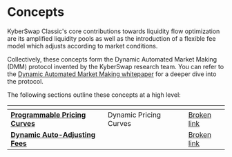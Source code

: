 # Concepts

KyberSwap Classic's core contributions towards liquidity flow optimization are its amplified liquidity pools as well as the introduction of a flexible fee model which adjusts according to market conditions.

Collectively, these concepts form the Dynamic Automated Market Making (DMM) protocol invented by the KyberSwap research team. You can refer to the [Dynamic Automated Market Making whitepaper](broken-reference) for a deeper dive into the protocol.

The following sections outline these concepts at a high level:

<table data-card-size="large" data-view="cards"><thead><tr><th></th><th data-hidden></th><th data-hidden></th><th data-hidden data-card-target data-type="content-ref"></th></tr></thead><tbody><tr><td><a href="broken-reference"><strong>Programmable Pricing Curves</strong></a></td><td>Dynamic Pricing Curves</td><td></td><td><a href="broken-reference">Broken link</a></td></tr><tr><td><a href="broken-reference"><strong>Dynamic Auto-Adjusting Fees</strong></a></td><td></td><td></td><td><a href="broken-reference">Broken link</a></td></tr></tbody></table>
